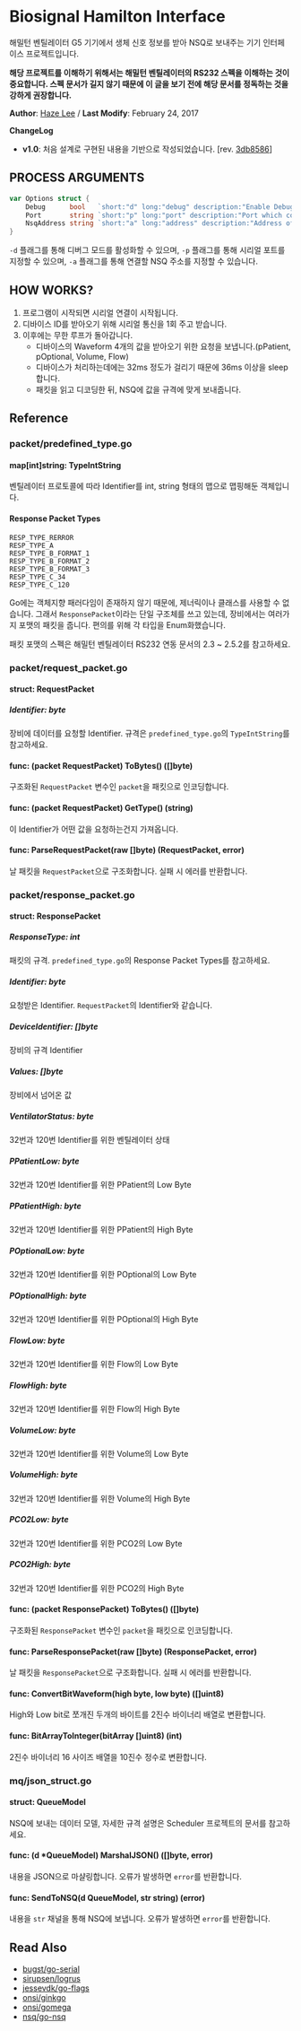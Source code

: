 # Biosignal Hamilton Interface

해밀턴 벤틸레이터 G5 기기에서 생체 신호 정보를 받아 NSQ로 보내주는 기기 인터페이스 프로젝트입니다.

**해당 프로젝트를 이해하기 위해서는 해밀턴 벤틸레이터의 RS232 스펙을 이해하는 것이 중요합니다. 스펙 문서가 길지 않기 때문에 이 글을 보기 전에 해당 문서를 정독하는 것을 강하게 권장합니다.**

**Author**: [Haze Lee](https://github.com/Hazealign) / **Last Modify**: February 24, 2017

**ChangeLog**

- **v1.0**: 처음 설계로 구현된 내용을 기반으로 작성되었습니다. [rev. [3db8586](https://github.com/Hazealign/biosignal-hamilton-interface/commit/3db8586440889dd1beccc4590615603e25e57567)]

## PROCESS ARGUMENTS

```go
var Options struct {
	Debug      bool   `short:"d" long:"debug" description:"Enable Debug Mode." optional:"true"`
	Port       string `short:"p" long:"port" description:"Port which connected with Device" required:"true"`
	NsqAddress string `short:"a" long:"address" description:"Address of NSQ Server" required:"true"`
}
```

`-d` 플래그를 통해 디버그 모드를 활성화할 수 있으며, `-p` 플래그를 통해 시리얼 포트를 지정할 수 있으며, `-a` 플래그를 통해 연결할 NSQ 주소를 지정할 수 있습니다.

## HOW WORKS?

1. 프로그램이 시작되면 시리얼 연결이 시작됩니다.
2. 디바이스 ID를 받아오기 위해 시리얼 통신을 1회 주고 받습니다.
3. 이후에는 무한 루프가 돌아갑니다.
   - 디바이스의 Waveform 4개의 값을 받아오기 위한 요청을 보냅니다.(pPatient, pOptional, Volume, Flow)
   - 디바이스가 처리하는데에는 32ms 정도가 걸리기 때문에 36ms 이상을 sleep합니다.
   - 패킷을 읽고 디코딩한 뒤, NSQ에 값을 규격에 맞게 보내줍니다.

## Reference

### packet/predefined_type.go

#### map[int]string: TypeIntString

벤틸레이터 프로토콜에 따라 Identifier를 int, string 형태의 맵으로 맵핑해둔 객체입니다.

#### Response Packet Types

```
RESP_TYPE_RERROR
RESP_TYPE_A
RESP_TYPE_B_FORMAT_1
RESP_TYPE_B_FORMAT_2
RESP_TYPE_B_FORMAT_3
RESP_TYPE_C_34
RESP_TYPE_C_120
```

Go에는 객체지향 패러다임이 존재하지 않기 때문에, 제너릭이나 클래스를 사용할 수 없습니다. 그래서 `ResponsePacket`이라는 단일 구조체를 쓰고 있는데, 장비에서는 여러가지 포맷의 패킷을 줍니다. 편의를 위해 각 타입을 Enum화했습니다.

패킷 포맷의 스펙은 해밀턴 벤틸레이터 RS232 연동 문서의 2.3 ~ 2.5.2를 참고하세요.

### packet/request_packet.go

#### struct: RequestPacket

##### Identifier: byte

장비에 데이터를 요청할 Identifier. 규격은 `predefined_type.go`의 `TypeIntString`를 참고하세요.

#### func: (packet RequestPacket) ToBytes() ([]byte)

구조화된 `RequestPacket` 변수인 `packet`을 패킷으로 인코딩합니다.

#### func: (packet RequestPacket) GetType() (string)

이 Identifier가 어떤 값을 요청하는건지 가져옵니다.

#### func: ParseRequestPacket(raw []byte) (RequestPacket, error)

날 패킷을 `RequestPacket`으로 구조화합니다. 실패 시 에러를 반환합니다.

### packet/response_packet.go

#### struct: ResponsePacket

##### ResponseType: int

패킷의 규격. `predefined_type.go`의 Response Packet Types를 참고하세요.

##### Identifier: byte

요청받은 Identifier. `RequestPacket`의 Identifier와 같습니다.

##### DeviceIdentifier: []byte

장비의 규격 Identifier

##### Values: []byte

장비에서 넘어온 값

##### VentilatorStatus: byte

32번과 120번 Identifier를 위한 벤틸레이터 상태 

##### PPatientLow: byte

32번과 120번 Identifier를 위한 PPatient의 Low Byte

##### PPatientHigh: byte

32번과 120번 Identifier를 위한 PPatient의 High Byte

##### POptionalLow: byte

32번과 120번 Identifier를 위한 POptional의 Low Byte

##### POptionalHigh: byte

32번과 120번 Identifier를 위한 POptional의 High Byte

##### FlowLow: byte

32번과 120번 Identifier를 위한 Flow의 Low Byte

##### FlowHigh: byte

32번과 120번 Identifier를 위한 Flow의 High Byte

##### VolumeLow: byte

32번과 120번 Identifier를 위한 Volume의 Low Byte

##### VolumeHigh: byte

32번과 120번 Identifier를 위한 Volume의 High Byte

##### PCO2Low: byte

32번과 120번 Identifier를 위한 PCO2의 Low Byte

##### PCO2High: byte

32번과 120번 Identifier를 위한 PCO2의 High Byte

#### func: (packet ResponsePacket) ToBytes() ([]byte)

구조화된 `ResponsePacket` 변수인 `packet`을 패킷으로 인코딩합니다.

#### func: ParseResponsePacket(raw []byte) (ResponsePacket, error)

날 패킷을 `ResponsePacket`으로 구조화합니다. 실패 시 에러를 반환합니다.

#### func: ConvertBitWaveform(high byte, low byte) ([]uint8)

High와 Low bit로 쪼개진 두개의 바이트를 2진수 바이너리 배열로 변환합니다.

#### func: BitArrayToInteger(bitArray []uint8) (int)

2진수 바이너리 16 사이즈 배열을 10진수 정수로 변환합니다.

### mq/json_struct.go

#### struct: QueueModel

NSQ에 보내는 데이터 모델, 자세한 규격 설명은 Scheduler 프로젝트의 문서를 참고하세요.

#### func: (d *QueueModel) MarshalJSON() ([]byte, error)

내용을 JSON으로 마샬링합니다. 오류가 발생하면 `error`를 반환합니다.

#### func: SendToNSQ(d QueueModel, str string) (error)

내용을 `str` 채널을 통해 NSQ에 보냅니다. 오류가 발생하면 `error`를 반환합니다.

## Read Also

- [bugst/go-serial](https://github.com/bugst/go-serial)
- [sirupsen/logrus](https://github.com/Sirupsen/logrus)
- [jessevdk/go-flags](https://github.com/jessevdk/go-flags)
- [onsi/ginkgo](https://github.com/onsi/ginkgo)
- [onsi/gomega](https://github.com/onsi/gomega)
- [nsq/go-nsq](https://github.com/nsqio/go-nsq)